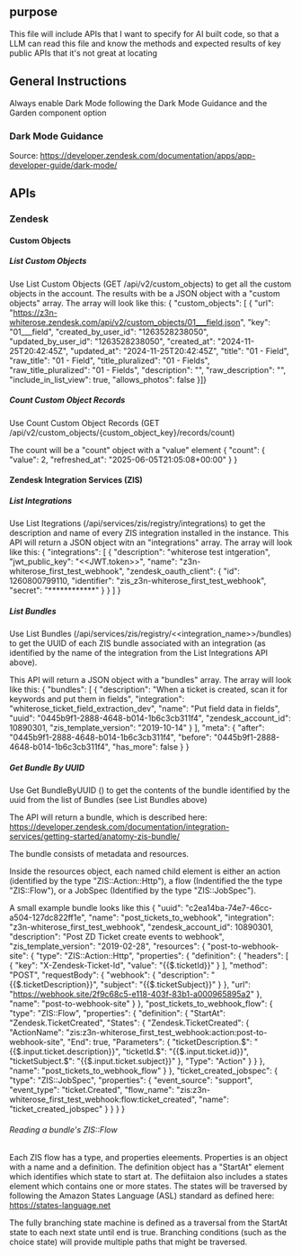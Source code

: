 ## purpose
This file will include APIs that I want to specify for AI built code, so that a LLM can read this file and know the methods and expected results of key public APIs that it's not great at locating


## General Instructions

Always enable Dark Mode following the Dark Mode Guidance and the Garden component option
### Dark Mode Guidance
Source: https://developer.zendesk.com/documentation/apps/app-developer-guide/dark-mode/

## APIs
### Zendesk
#### Custom Objects
##### List Custom Objects
Use List Custom Objects (GET /api/v2/custom_objects) to get all the custom objects in the account.  The results with be a JSON object with a "custom objects" array.  The array will look like this:
{
  "custom_objects": [
    {
      "url": "https://z3n-whiterose.zendesk.com/api/v2/custom_objects/01___field.json",
      "key": "01___field",
      "created_by_user_id": "1263528238050",
      "updated_by_user_id": "1263528238050",
      "created_at": "2024-11-25T20:42:45Z",
      "updated_at": "2024-11-25T20:42:45Z",
      "title": "01 - Field",
      "raw_title": "01 - Field",
      "title_pluralized": "01 - Fields",
      "raw_title_pluralized": "01 - Fields",
      "description": "",
      "raw_description": "",
      "include_in_list_view": true,
      "allows_photos": false
    }]}

##### Count Custom Object Records
Use Count Custom Object Records (GET /api/v2/custom_objects/{custom_object_key}/records/count) 

The count will be a "count" object with a "value" element
{
  "count": {
    "value": 2,
    "refreshed_at": "2025-06-05T21:05:08+00:00"
  }
}
#### Zendesk Integration Services (ZIS)
##### List Integrations
Use List Itegrations (/api/services/zis/registry/integrations) to get the description and name of every ZIS integration installed in the instance.
This API will return a JSON object witn an "integrations" array.  The array will look like this:
{
    "integrations": [
        {
            "description": "whiterose test intgeration",
            "jwt_public_key": "<<JWT.token>>",
            "name": "z3n-whiterose_first_test_webhook",
            "zendesk_oauth_client": {
                "id": 1260800799110,
                "identifier": "zis_z3n-whiterose_first_test_webhook",
                "secret": "************"
            }
        }
    ]
}
##### List Bundles

Use List Bundles (/api/services/zis/registry/<<integration_name>>/bundles) to get the UUID of each ZIS bundle associated with an integration (as identified by the name of the integration from the List Integrations API above).

This API will return a JSON object with a "bundles" array.  The array will look like this:
{
    "bundles": [
        {
            "description": "When a ticket is created, scan it for keywords and put them in fields",
            "integration": "whiterose_ticket_field_extraction_dev",
            "name": "Put field data in fields",
            "uuid": "0445b9f1-2888-4648-b014-1b6c3cb311f4",
            "zendesk_account_id": 10890301,
            "zis_template_version": "2019-10-14"
        }
    ],
    "meta": {
        "after": "0445b9f1-2888-4648-b014-1b6c3cb311f4",
        "before": "0445b9f1-2888-4648-b014-1b6c3cb311f4",
        "has_more": false
    }
}

##### Get Bundle By UUID
Use Get BundleByUUID () to get the contents of the bundle identified by the uuid from the list of Bundles (see List Bundles above)

The API will return a bundle, which is described here: https://developer.zendesk.com/documentation/integration-services/getting-started/anatomy-zis-bundle/

The bundle consists of metadata and resources.

Inside  the resources object,  each named child element is either an action (identified by the type "ZIS::Action::Http"), a flow (Indentified the the type "ZIS::Flow"), or a JobSpec (Identified by the type "ZIS::JobSpec").

A small example bundle looks like this
{
    "uuid": "c2ea14ba-74e7-46cc-a504-127dc822ff1e",
    "name": "post_tickets_to_webhook",
    "integration": "z3n-whiterose_first_test_webhook",
    "zendesk_account_id": 10890301,
    "description": "Post ZD Ticket create events to webhook",
    "zis_template_version": "2019-02-28",
    "resources": {
        "post-to-webhook-site": {
            "type": "ZIS::Action::Http",
            "properties": {
                "definition": {
                    "headers": [
                        {
                            "key": "X-Zendesk-Ticket-Id",
                            "value": "{{$.ticketId}}"
                        }
                    ],
                    "method": "POST",
                    "requestBody": {
                        "webhook": {
                            "description": "{{$.ticketDescription}}",
                            "subject": "{{$.ticketSubject}}"
                        }
                    },
                    "url": "https://webhook.site/2f9c68c5-e118-403f-83b1-a000965895a2"
                },
                "name": "post-to-webhook-site"
            }
        },
        "post_tickets_to_webhook_flow": {
            "type": "ZIS::Flow",
            "properties": {
                "definition": {
                    "StartAt": "Zendesk.TicketCreated",
                    "States": {
                        "Zendesk.TicketCreated": {
                            "ActionName": "zis:z3n-whiterose_first_test_webhook:action:post-to-webhook-site",
                            "End": true,
                            "Parameters": {
                                "ticketDescription.$": "{{$.input.ticket.description}}",
                                "ticketId.$": "{{$.input.ticket.id}}",
                                "ticketSubject.$": "{{$.input.ticket.subject}}"
                            },
                            "Type": "Action"
                        }
                    }
                },
                "name": "post_tickets_to_webhook_flow"
            }
        },
        "ticket_created_jobspec": {
            "type": "ZIS::JobSpec",
            "properties": {
                "event_source": "support",
                "event_type": "ticket.Created",
                "flow_name": "zis:z3n-whiterose_first_test_webhook:flow:ticket_created",
                "name": "ticket_created_jobspec"
            }
        }
    }
}

###### Reading a bundle's ZIS::Flow
Each ZIS flow has a type, and properties eleements.  Properties is an object with a name and a definition.  The definition object has a "StartAt" element which identifies which state to start at.  The defiitaion also includes a states element which contains one or more states.  The states will be traversed by following the Amazon States Language (ASL) standard as defined here: https://states-language.net

The fully branching state machine is defined as a traversal from the StartAt state to each next state until end is true.  Branching conditions (such as the choice state) will provide multiple paths that might be traversed.





